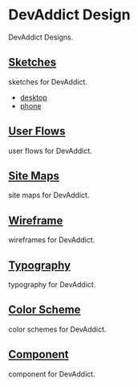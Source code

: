 # DevAddict Design
DevAddict Designs.

## [Sketches](./sketch)
sketches for DevAddict.
- [desktop](./sketch/desktop)
- [phone](./sketch/phone)

## [User Flows](./userflow)
user flows for DevAddict.

## [Site Maps](./sitemap)
site maps for DevAddict.

## [Wireframe](./wireframe)
wireframes for DevAddict.

## [Typography](./typography)
typography for DevAddict.

## [Color Scheme](./color-scheme)
color schemes for DevAddict.

## [Component](./component)
component for DevAddict.


